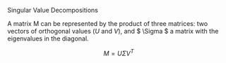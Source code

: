 Singular Value Decompositions

A matrix M can be represented by the product of three matrices: two vectors of orthogonal values (<i>U</i> and  <i>V</i>), and $ \Sigma $ a matrix with the eigenvalues in the diagonal. 

$$  M = U \Sigma V^T $$

